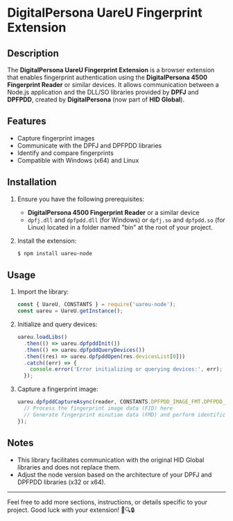 # DigitalPersona UareU Fingerprint Extension

## Description

The **DigitalPersona UareU Fingerprint Extension** is a browser extension that enables fingerprint authentication using the **DigitalPersona 4500 Fingerprint Reader** or similar devices. It allows communication between a Node.js application and the DLL/SO libraries provided by **DPFJ** and **DPFPDD**, created by **DigitalPersona** (now part of **HID Global**).

## Features

- Capture fingerprint images
- Communicate with the DPFJ and DPFPDD libraries
- Identify and compare fingerprints
- Compatible with Windows (x64) and Linux

## Installation

1. Ensure you have the following prerequisites:
   - **DigitalPersona 4500 Fingerprint Reader** or a similar device
   - `dpfj.dll` and `dpfpdd.dll` (for Windows) or `dpfj.so` and `dpfpdd.so` (for Linux) located in a folder named "bin" at the root of your project.

2. Install the extension:
   ```bash
   $ npm install uareu-node
   ```

## Usage

1. Import the library:
   ```javascript
   const { UareU, CONSTANTS } = require('uareu-node');
   const uareu = UareU.getInstance();
   ```

2. Initialize and query devices:
   ```javascript
   uareu.loadLibs()
     .then(() => uareu.dpfpddInit())
     .then(() => uareu.dpfpddQueryDevices())
     .then((res) => uareu.dpfpddOpen(res.devicesList[0]))
     .catch((err) => {
       console.error('Error initializing or querying devices:', err);
     });
   ```

3. Capture a fingerprint image:
   ```javascript
   uareu.dpfpddCaptureAsync(reader, CONSTANTS.DPFPDD_IMAGE_FMT.DPFPDD_IMG_FMT_ANSI381, CONSTANTS.DPFPDD_IMAGE_PROC.DPFPDD_IMG_PROC_DEFAULT, (data, dataSize) => {
     // Process the fingerprint image data (FID) here
     // Generate fingerprint minutiae data (FMD) and perform identification or comparison
   });
   ```

## Notes

- This library facilitates communication with the original HID Global libraries and does not replace them.
- Adjust the node version based on the architecture of your DPFJ and DPFPDD libraries (x32 or x64).

---

Feel free to add more sections, instructions, or details specific to your project. Good luck with your extension! 🌟🔍🔒
